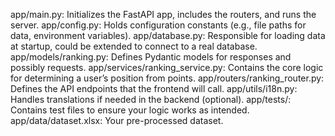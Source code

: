 app/main.py: Initializes the FastAPI app, includes the routers, and runs the server.
app/config.py: Holds configuration constants (e.g., file paths for data, environment variables).
app/database.py: Responsible for loading data at startup, could be extended to connect to a real database.
app/models/ranking.py: Defines Pydantic models for responses and possibly requests.
app/services/ranking_service.py: Contains the core logic for determining a user’s position from points.
app/routers/ranking_router.py: Defines the API endpoints that the frontend will call.
app/utils/i18n.py: Handles translations if needed in the backend (optional).
app/tests/: Contains test files to ensure your logic works as intended.
app/data/dataset.xlsx: Your pre-processed dataset.